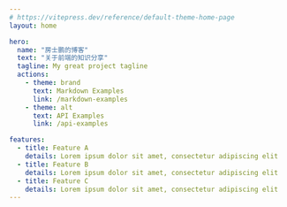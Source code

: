 ```yaml
---
# https://vitepress.dev/reference/default-theme-home-page
layout: home

hero:
  name: "房士鹏的博客"
  text: "关于前端的知识分享"
  tagline: My great project tagline
  actions:
    - theme: brand
      text: Markdown Examples
      link: /markdown-examples
    - theme: alt
      text: API Examples
      link: /api-examples

features:
  - title: Feature A
    details: Lorem ipsum dolor sit amet, consectetur adipiscing elit
  - title: Feature B
    details: Lorem ipsum dolor sit amet, consectetur adipiscing elit
  - title: Feature C
    details: Lorem ipsum dolor sit amet, consectetur adipiscing elit
---
```


